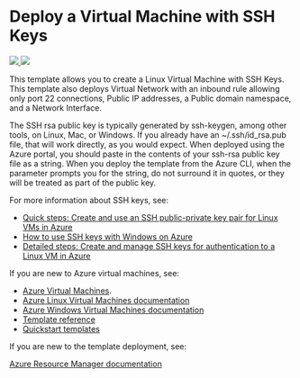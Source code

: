 # Deploy a Virtual Machine with SSH Keys

<a href="https://portal.azure.com/#create/Microsoft.Template/uri/https%3A%2F%2Fraw.githubusercontent.com%2FAzure%2Fazure-quickstart-templates%2Fmaster%2F101-vm-sshkey%2Fazuredeploy.json" target="_blank">
    <img src="http://azuredeploy.net/deploybutton.png"/>
</a>
<a href="http://armviz.io/#/?load=https%3A%2F%2Fraw.githubusercontent.com%2FAzure%2Fazure-quickstart-templates%2Fmaster%2F101-vm-sshkey%2Fazuredeploy.json" target="_blank">
    <img src="http://armviz.io/visualizebutton.png"/>
</a>

This template allows you to create a Linux Virtual Machine with SSH Keys. This template also deploys Virtual Network with an inbound rule allowing only port 22 connections, Public IP addresses, a Public domain namespace, and a Network Interface. 

The SSH rsa public key is typically generated by ssh-keygen, among other tools, on Linux, Mac, or Windows. If you already have an ~/.ssh/id_rsa.pub file, that will work directly, as you would expect. When deployed using the Azure portal, you should paste in the contents of your ssh-rsa public key file as a string. When you deploy the template from the Azure CLI, when the parameter prompts you for the string, do not surround it in quotes, or they will be treated as part of the public key. 

For more information about SSH keys, see:

- [Quick steps: Create and use an SSH public-private key pair for Linux VMs in Azure](https://docs.microsoft.com/azure/virtual-machines/linux/mac-create-ssh-keys)
- [How to use SSH keys with Windows on Azure](https://docs.microsoft.com/azure/virtual-machines/linux/ssh-from-windows)
- [Detailed steps: Create and manage SSH keys for authentication to a Linux VM in Azure](https://docs.microsoft.com/azure/virtual-machines/linux/create-ssh-keys-detailed)

If you are new to Azure virtual machines, see:

- [Azure Virtual Machines](https://azure.microsoft.com/services/virtual-machines/).
- [Azure Linux Virtual Machines documentation](https://docs.microsoft.com/azure/virtual-machines/linux/)
- [Azure Windows Virtual Machines documentation](https://docs.microsoft.com/azure/virtual-machines/windows/)
- [Template reference](https://docs.microsoft.com/azure/templates/microsoft.compute/allversions)
- [Quickstart templates](https://azure.microsoft.com/resources/templates/?resourceType=Microsoft.Compute&pageNumber=1&sort=Popular)

If you are new to the template deployment, see:

[Azure Resource Manager documentation](https://docs.microsoft.com/azure/azure-resource-manager/)
